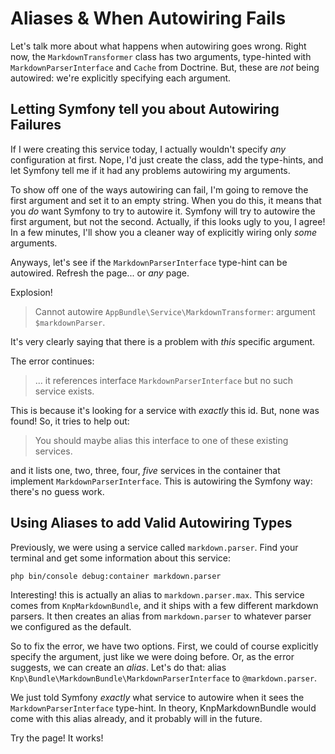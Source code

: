 # Aliases & When Autowiring Fails

Let's talk more about what happens when autowiring goes wrong. Right now, the
`MarkdownTransformer` class has two arguments, type-hinted with `MarkdownParserInterface`
and `Cache` from Doctrine. But, these are *not* being autowired: we're explicitly
specifying each argument.

## Letting Symfony tell you about Autowiring Failures

If I were creating this service today, I actually wouldn't specify *any* configuration
at first. Nope, I'd just create the class, add the type-hints, and let Symfony
tell me if it had any problems autowiring my arguments.

To show off one of the ways autowiring can fail, I'm going to remove the first argument
and set it to an empty string. When you do this, it means that you *do* want Symfony
to try to autowire it. Symfony will try to autowire the first argument, but not
the second. Actually, if this looks ugly to you, I agree! In a few minutes, I'll
show you a cleaner way of explicitly wiring only *some* arguments.

Anyways, let's see if the `MarkdownParserInterface` type-hint can be autowired. Refresh
the page... or *any* page.

Explosion!

> Cannot autowire `AppBundle\Service\MarkdownTransformer`: argument `$markdownParser`.

It's very clearly saying that there is a problem with *this* specific argument.

The error continues:

> ... it references interface `MarkdownParserInterface` but no such service exists.

This is because it's looking for a service with *exactly* this id. But, none was
found! So, it tries to help out:

> You should maybe alias this interface to one of these existing services.

and it lists one, two, three, four, *five* services in the container that implement
`MarkdownParserInterface`. This is autowiring the Symfony way: there's no guess
work.

## Using Aliases to add Valid Autowiring Types

Previously, we were using a service called `markdown.parser`. Find your terminal
and get some information about this service:

```terminal
php bin/console debug:container markdown.parser
```

Interesting! this is actually an alias to `markdown.parser.max`. This service comes
from `KnpMarkdownBundle`, and it ships with a few different markdown parsers. It
then creates an alias from `markdown.parser` to whatever parser we configured as
the default.

So to fix the error, we have two options. First, we could of course explicitly specify
the argument, just like we were doing before. Or, as the error suggests, we can
create an *alias*. Let's do that: alias `Knp\Bundle\MarkdownBundle\MarkdownParserInterface`
to `@markdown.parser`.

We just told Symfony *exactly* what service to autowire when it sees the `MarkdownParserInterface`
type-hint. In theory, KnpMarkdownBundle would come with this alias already, and
it probably will in the future.

Try the page! It works!
